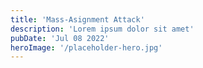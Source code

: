 ```yaml
---
title: 'Mass-Asignment Attack'
description: 'Lorem ipsum dolor sit amet'
pubDate: 'Jul 08 2022'
heroImage: '/placeholder-hero.jpg'
---
```


